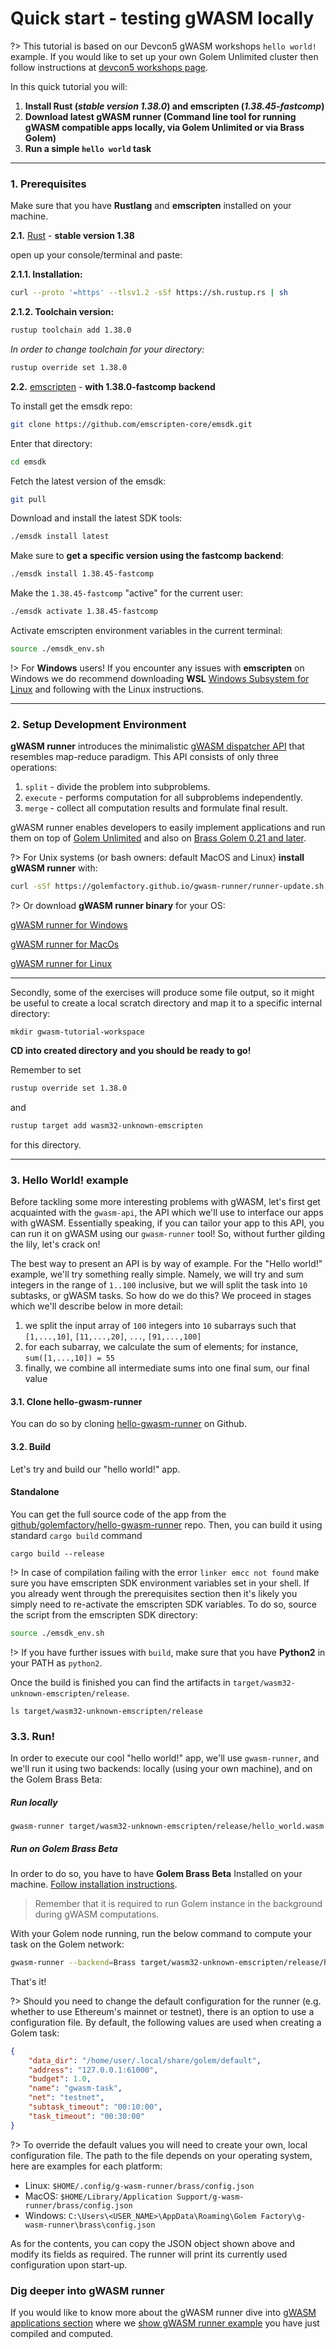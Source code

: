 # Quick start - testing gWASM locally

?> This tutorial is based on our Devcon5 gWASM workshops `hello world!` example. If you would like to set up your own Golem Unlimited cluster then follow instructions at [devcon5 workshops page](https://devcon.golem.network).

In this quick tutorial you will:

1. **Install Rust (*stable version 1.38.0*) and emscripten (*1.38.45-fastcomp*)**
2. **Download latest gWASM runner (Command line tool for running gWASM compatible apps locally, via Golem Unlimited or via Brass Golem)**
3. **Run a simple `hello world` task**


---

### 1. Prerequisites

Make sure that you have **Rustlang** and **emscripten** installed on your machine. 

**2.1.** [Rust](https://www.rust-lang.org/tools/install) - **stable version 1.38** 

open up your console/terminal and paste:

**2.1.1. Installation:**

```bash
curl --proto '=https' --tlsv1.2 -sSf https://sh.rustup.rs | sh
```

**2.1.2. Toolchain version:**

```bash
rustup toolchain add 1.38.0
``` 

*In order to change toolchain for your directory:*

```bash
rustup override set 1.38.0
```

**2.2.** [emscripten](https://emscripten.org/docs/getting_started/downloads.html#installation-instructions) - **with 1.38.0-fastcomp backend**

To install get the emsdk repo:
```bash
git clone https://github.com/emscripten-core/emsdk.git
```

Enter that directory:
```bash
cd emsdk
```

Fetch the latest version of the emsdk:
```bash
git pull
```

Download and install the latest SDK tools:
```bash
./emsdk install latest
```

Make sure to **get a specific version using the fastcomp backend**:
```bash
./emsdk install 1.38.45-fastcomp
```

Make the `1.38.45-fastcomp` "active" for the current user:
```bash
./emsdk activate 1.38.45-fastcomp
```

Activate emscripten environment variables in the current terminal:
```bash
source ./emsdk_env.sh
```


!> For **Windows** users! If you encounter any issues with **emscripten** on Windows we do recommend downloading **WSL** [Windows Subsystem for Linux](https://docs.microsoft.com/pl-pl/windows/wsl/install-win10) and following with the Linux instructions.


----

### 2. Setup Development Environment

**gWASM runner** introduces the minimalistic [gWASM dispatcher API](https://golemfactory.github.io/gwasm-runner/gwasm_dispatcher/index.html) that resembles map-reduce paradigm.
This API consists of only three operations:

1. `split` - divide the problem into subproblems.
2. `execute` - performs computation for all subproblems independently.
3. `merge` - collect all computation results and formulate final result.

gWASM runner enables developers to easily implement applications and run them on top of [Golem Unlimited](https://github.com/golemfactory/golem-unlimited) and also on [Brass Golem 0.21 and later](Products/Brass-Beta/Installation).

?> For Unix systems (or bash owners: default MacOS and Linux) **install gWASM runner** with:

```bash
curl -sSf https://golemfactory.github.io/gwasm-runner/runner-update.sh | bash
```

?> Or download **gWASM runner binary** for your OS:


[gWASM runner for Windows](https://github.com/golemfactory/gwasm-runner/releases/download/0.3.1/gwasm-runner-win64-0.3.1.zip)


[gWASM runner for MacOs](https://github.com/golemfactory/gwasm-runner/releases/download/0.3.1/gwasm-runner-macos-0.3.1.tar.gz)


[gWASM runner for Linux](https://github.com/golemfactory/gwasm-runner/releases/download/0.3.1/gwasm-runner-linux-0.3.1.tar.gz)



---

Secondly, some of the exercises will produce some file output, so it might be useful to
create a local scratch directory and map it to a specific internal directory:

```
mkdir gwasm-tutorial-workspace
```

**CD into created directory and you should be ready to go!**

Remember to set 

```bash
rustup override set 1.38.0
``` 

and

```bash
rustup target add wasm32-unknown-emscripten
```

for this directory.

---

### 3. Hello World! example

Before tackling some more interesting problems with gWASM, let's first get acquainted with
the `gwasm-api`, the API which we'll use to interface our apps with gWASM. Essentially
speaking, if you can tailor your app to this API, you can run it on gWASM using our
`gwasm-runner` tool! So, without further gilding the lily, let's crack on!

The best way to present an API is by way of example. For the "Hello world!" example,
we'll try something really simple. Namely, we will try and sum integers in the range
of `1..100` inclusive, but we will split the task into `10` subtasks, or gWASM tasks.
So how do we do this? We proceed in stages which we'll describe below in more detail:
  1. we split the input array of `100` integers into `10` subarrays such that `[1,...,10]`,
     `[11,...,20]`, `...`, `[91,...,100]`
  2. for each subarray, we calculate the sum of elements; for instance, `sum([1,...,10]) = 55`
  3. finally, we combine all intermediate sums into one final sum, our final value

#### 3.1. Clone hello-gwasm-runner

You can do so by cloning [hello-gwasm-runner] on Github.

[hello-gwasm-runner]: https://github.com/golemfactory/hello-gwasm-runner

#### 3.2. Build

Let's try and build our "hello world!" app.


#### Standalone

You can get the full source code of the app
from the [github/golemfactory/hello-gwasm-runner](https://github.com/golemfactory/hello-gwasm-runner) repo. Then, you can build it using standard
`cargo build` command

```
cargo build --release
```

!> In case of compilation failing with the error `linker emcc not found` make sure you have emscripten SDK environment variables set in your shell. If you already went through the prerequisites section then it's likely you simply need to re-activate the emscripten SDK variables. To do so, source the script from the emscripten SDK directory:

```bash
source ./emsdk_env.sh
```

!> If you have further issues with `build`, make sure that you have **Python2** in your PATH as `python2`.

Once the build is finished you can find the artifacts in `target/wasm32-unknown-emscripten/release`. 

```
ls target/wasm32-unknown-emscripten/release
```

### 3.3. Run!

In order to execute our cool "hello world!" app, we'll use `gwasm-runner`, and we'll run it using two backends: locally (using your own machine), and on the Golem Brass Beta:

##### Run locally

```
gwasm-runner target/wasm32-unknown-emscripten/release/hello_world.wasm
```

##### Run on Golem Brass Beta

In order to do so, you have to have **Golem Brass Beta** Installed on your machine. [Follow installation instructions](https://docs.golem.network/#/Products/Brass-Beta/Installation). 

> Remember that it is required to run Golem instance in the background during gWASM computations.

With your Golem node running, run the below command to compute your task on the Golem network:

```bash
gwasm-runner --backend=Brass target/wasm32-unknown-emscripten/release/hello_world.wasm
```

That's it!

?> Should you need to change the default configuration for the runner (e.g. whether to use Ethereum's mainnet or testnet), there is an option to use a configuration file. By default, the following values are used when creating a Golem task:

```json
{
    "data_dir": "/home/user/.local/share/golem/default",
    "address": "127.0.0.1:61000",
    "budget": 1.0,
    "name": "gwasm-task",
    "net": "testnet",
    "subtask_timeout": "00:10:00",
    "task_timeout": "00:30:00"
}
```

?> To override the default values you will need to create your own, local configuration file. The path to the file depends on your operating system, here are examples for each platform:
- Linux: `$HOME/.config/g-wasm-runner/brass/config.json` 
- MacOS: `$HOME/Library/Application Support/g-wasm-runner/brass/config.json`
- Windows: `C:\Users\<USER_NAME>\AppData\Roaming\Golem Factory\g-wasm-runner\brass\config.json`

As for the contents, you can copy the JSON object shown above and modify its fields as required. The runner will print its currently used configuration upon start-up.


### Dig deeper into gWASM runner

If you would like to know more about the gWASM runner dive into [gWASM applications section](Products/gWASM/gWASM-applications?id=introduction-to-gwasm-applications) where we [show gWASM runner example](/Products/gWASM/gWASM-applications?id=gwasm-runner) you have just compiled and computed. 
